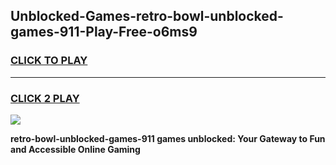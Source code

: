 
## Unblocked-Games-retro-bowl-unblocked-games-911-Play-Free-o6ms9
<h3>
<a href="https://premium76.site?title=retro-bowl-unblocked-games-911&ref=15A">CLICK TO PLAY</a></h3>
<hr>

<h3>
<a href="https://premium76.site?title=retro-bowl-unblocked-games-911&ref=15A">CLICK 2 PLAY</a>
  
</h3>

<a href="https://premium76.site?title=retro-bowl-unblocked-games-911&ref=15A"><img src="https://clearcache.store/games.png"></a>


**retro-bowl-unblocked-games-911 games unblocked: Your Gateway to Fun and Accessible Online Gaming**
